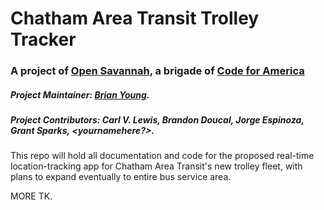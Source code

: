 # Chatham Area Transit Trolley Tracker
### A project of [Open Savannah](https://opensavannah.org), a brigade of [Code for America](https://codeforamerica.org)

##### Project Maintainer: [Brian Young](https://github.com/brianontheroad).

##### Project Contributors: Carl V. Lewis, Brandon Doucal, Jorge Espinoza, Grant Sparks, <yournamehere?>. 

This repo will hold all documentation and code for the proposed real-time location-tracking app for Chatham Area Transit's new trolley fleet, with plans to expand eventually to entire bus service area.

MORE TK.

